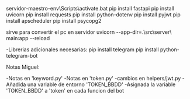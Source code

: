 servidor-maestro-env\Scripts\activate.bat
pip install fastapi
pip install uvicorn
pip install requests
pip install python-dotenv
pip install pyjwt
pip install apscheduler
pip install psycopg2

sirve para convertir el pc en servidor
uvicorn --app-dir=.\src\server\ main:app --reload

-Librerias adicionales necesarias:
pip install telegram
pip install python-telegram-bot



Notas Miguel:

-Notas en 'keyword.py'
-Notas en 'token.py'
-cambios en helpers/jwt.py
-Añadida una variable de entorno 'TOKEN_BBDD'
-Asignada la variable 'TOKEN_BBDD' a 'token' en cada funcion del bot

